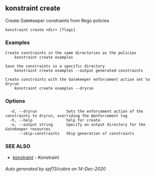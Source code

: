 ## konstraint create

Create Gatekeeper constraints from Rego policies

```
konstraint create <dir> [flags]
```

### Examples

```
Create constraints in the same directories as the policies
	konstraint create examples

Save the constraints in a specific directory
	konstraint create examples --output generated-constraints

Create constraints with the Gatekeeper enforcement action set to dryrun
	konstraint create examples --dryrun
```

### Options

```
  -d, --dryrun             Sets the enforcement action of the constraints to dryrun, overriding the @enforcement tag
  -h, --help               help for create
  -o, --output string      Specify an output directory for the Gatekeeper resources
      --skip-constraints   Skip generation of constraints
```

### SEE ALSO

* [konstraint](konstraint.md)	 - Konstraint

###### Auto generated by spf13/cobra on 14-Dec-2020

